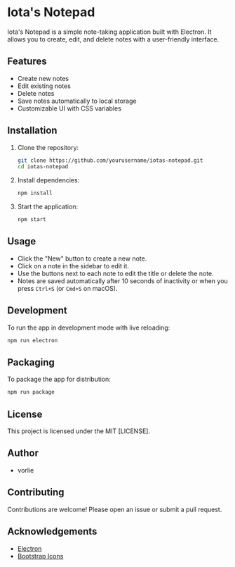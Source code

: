# Iota's Notepad

Iota's Notepad is a simple note-taking application built with Electron. It allows you to create, edit, and delete notes with a user-friendly interface.

## Features

- Create new notes
- Edit existing notes
- Delete notes
- Save notes automatically to local storage
- Customizable UI with CSS variables

## Installation

1. Clone the repository:
    ```sh
    git clone https://github.com/yourusername/iotas-notepad.git
    cd iotas-notepad
    ```

2. Install dependencies:
    ```sh
    npm install
    ```

3. Start the application:
    ```sh
    npm start
    ```

## Usage

- Click the "New" button to create a new note.
- Click on a note in the sidebar to edit it.
- Use the buttons next to each note to edit the title or delete the note.
- Notes are saved automatically after 10 seconds of inactivity or when you press `Ctrl+S` (or `Cmd+S` on macOS).

## Development

To run the app in development mode with live reloading:
```sh
npm run electron
```

## Packaging

To package the app for distribution:
```sh
npm run package
```

## License

This project is licensed under the MIT [LICENSE].

## Author

- vorlie

## Contributing

Contributions are welcome! Please open an issue or submit a pull request.

## Acknowledgements

- [Electron](https://www.electronjs.org/)
- [Bootstrap Icons](https://icons.getbootstrap.com/)
